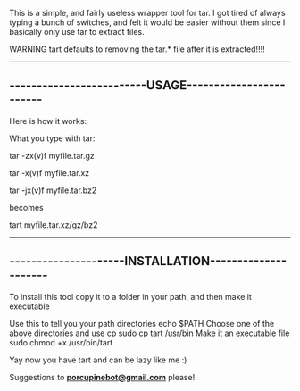 This is a simple, and fairly useless wrapper tool for tar. I got tired of 
always typing a bunch of switches, and felt it would be easier without them since I 
basically only use tar to extract files.

WARNING tart defaults to removing the tar.* file after it is extracted!!!!

------------------------------------------------------
-------------------------USAGE------------------------
------------------------------------------------------
Here is how it works:

What you type with tar:

tar -zx(v)f myfile.tar.gz

tar -x(v)f myfile.tar.xz

tar -jx(v)f myfile.tar.bz2

becomes

tart myfile.tar.xz/gz/bz2

------------------------------------------------------
---------------------INSTALLATION---------------------
------------------------------------------------------
To install this tool copy it to a folder in your path,
and then make it executable

Use this to tell you your path directories
echo $PATH
Choose one of the above directories and use cp
sudo cp tart /usr/bin
Make it an executable file
sudo chmod +x /usr/bin/tart

Yay now you have tart and can be lazy like me :)

Suggestions to **porcupinebot@gmail.com** please!
